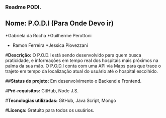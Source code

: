 ### Readme PODI.

## Nome: P.O.D.I (Para Onde Devo ir)

 *Gabriela da Rocha
 *Guilherme Perottoni
 * Ramon Ferreira
 *Jessica Piovezzani
 
#__Descrição:__  O P.O.D.I está sendo desenvolvido para quem busca praticidade, e informações em tempo real dos hospitais mais próximos na palma da sua mão. 
O P.O.D.I conta com uma API via Maps para que trace o trajeto em tempo da localização atual do usuário até o hospital escolhido. 

##__Status do projeto:__ Em desenvolvimento o Backend e Frontend.

#__Pré-requisitos:__ GitHub, Node J.S.

#__Tecnologias utilizadas:__ GitHub, Java Script, Mongo

#__Licença:__ Gratuito para todos os usuários.
